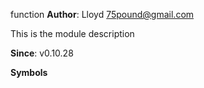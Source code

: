 <a name="module_function"></a>
function
**Author**: Lloyd <75pound@gmail.com>  

This is the module description

**Since**: v0.10.28  
  
**Symbols**  

